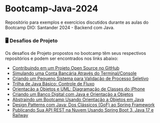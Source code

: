 # Bootcamp-Java-2024
Repositório para exemplos e exercícios discutidos durante as aulas do Bootcamp DIO: Santander 2024 - Backend com Java.

### 🖥️ Desafios de Projeto
Os desafios de Projeto propostos no bootcamp têm seus respectivos repositórios e podem ser encontrados nos links abaixo:
- [Contribuindo em um Projeto Open Source no GitHub](https://github.com/aduarte09/dio-lab-open-source)
- [Simulando uma Conta Bancária Através do Terminal/Console](https://github.com/aduarte09/dio-lab-conta-banco)
- [Criando um Pequeno Sistema para Validação de Processo Seletivo](https://github.com/aduarte09/dio-lab-processo-seletivo-e-contador)
- [Trilha de Java Básico: Controle de Fluxo](https://github.com/aduarte09/dio-lab-processo-seletivo-e-contador)
- [Orientação a Objetos e UML: Diagramação de Classes do iPhone](https://github.com/aduarte09/dio-lab-diagrama-iphone)
- [Criando um Banco Digital com Java e Orientação a Objetos](https://github.com/aduarte09/dio-lab-banco-digital)
- [Abstraindo um Bootcamp Usando Orientação a Objetos em Java](https://github.com/aduarte09/dio-lab-abstraindo-bootcamp)
- [Design Patterns com Java: Dos Clássicos (GoF) ao Spring Framework](https://github.com/aduarte09/dio-lab-design-patterns)
- [Publicando Sua API REST na Nuvem Usando Spring Boot 3, Java 17 e Railway](https://github.com/aduarte09/dio-lab-api-rest)
